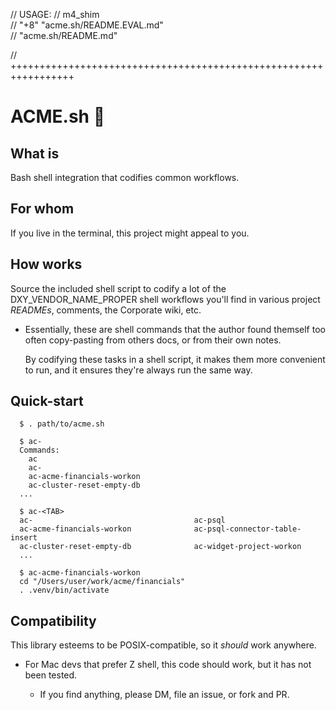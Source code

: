 // USAGE:
//   m4_shim \
//     "+8" "acme.sh/README.EVAL.md" \
//     "acme.sh/README.md"

// +++++++++++++++++++++++++++++++++++++++++++++++++++++++++++++++++

# ACME.sh 🧨

## What is

Bash shell integration that codifies common workflows.

## For whom

If you live in the terminal, this project might appeal to you.

## How works

Source the included shell script to codify a lot
of the DXY_VENDOR_NAME_PROPER shell workflows you'll find in various
project *READMEs*, comments, the Corporate wiki, etc.

- Essentially, these are shell commands that the author found
  themself too often copy-pasting from others docs, or from
  their own notes.

  By codifying these tasks in a shell script, it makes them more
  convenient to run, and it ensures they're always run the same way.

## Quick-start

```
  $ . path/to/acme.sh

  $ ac-
  Commands:
    ac
    ac-
    ac-acme-financials-workon
    ac-cluster-reset-empty-db
  ...

  $ ac-<TAB>
  ac-                                    ac-psql
  ac-acme-financials-workon              ac-psql-connector-table-insert
  ac-cluster-reset-empty-db              ac-widget-project-workon
  ...

  $ ac-acme-financials-workon
  cd "/Users/user/work/acme/financials"
  . .venv/bin/activate
```

## Compatibility

This library esteems to be POSIX-compatible, so it *should* work anywhere.

- For Mac devs that prefer Z shell, this code should work, but it has not
  been tested.

  - If you find anything, please DM, file an issue, or fork and PR.

